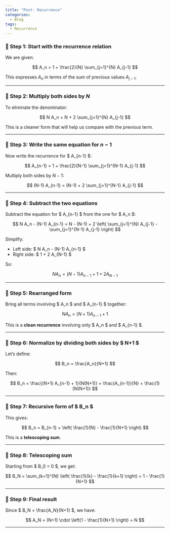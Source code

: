 ```yaml
---
title: "Post: Recurrence"
categories:
  - Blog
tags:
  - Recurrence
---
```


### 🔹 Step 1: Start with the recurrence relation

We are given:

$$
A_n = 1 + \frac{2}{N} \sum_{j=1}^{N} A_{j-1}
$$

This expresses $A_n$ in terms of the sum of previous values $A_{j-1}$.

---

### 🔹 Step 2: Multiply both sides by $N$

To eliminate the denominator:

$$
N A_n = N + 2 \sum_{j=1}^{N} A_{j-1}
$$

This is a cleaner form that will help us compare with the previous term.

---

### 🔹 Step 3: Write the same equation for $n-1$

Now write the recurrence for $ A_{n-1} $:

$$
A_{n-1} = 1 + \frac{2}{N-1} \sum_{j=1}^{N-1} A_{j-1}
$$

Multiply both sides by $N-1$:

$$
(N-1) A_{n-1} = (N-1) + 2 \sum_{j=1}^{N-1} A_{j-1}
$$

---

### 🔹 Step 4: Subtract the two equations

Subtract the equation for $ A_{n-1} $ from the one for $ A_n $:

$$
N A_n - (N-1) A_{n-1} = N - (N-1) + 2 \left( \sum_{j=1}^{N} A_{j-1} - \sum_{j=1}^{N-1} A_{j-1} \right)
$$

Simplify:

- Left side: $ N A_n - (N-1) A_{n-1} $
- Right side: $ 1 + 2 A_{N-1} $

So:

$$
N A_n = (N-1) A_{n-1} + 1 + 2 A_{N-1}
$$

---

### 🔹 Step 5: Rearranged form

Bring all terms involving $ A_n $ and $ A_{n-1} $ together:

$$
N A_n = (N+1) A_{n-1} + 1
$$

This is a **clean recurrence** involving only $ A_n $ and $ A_{n-1} $.

---

### 🔹 Step 6: Normalize by dividing both sides by $ N+1 $

Let’s define:

$$
B_n = \frac{A_n}{N+1}
$$

Then:

$$
B_n = \frac{(N+1) A_{n-1} + 1}{N(N+1)} = \frac{A_{n-1}}{N} + \frac{1}{N(N+1)}
$$

---

### 🔹 Step 7: Recursive form of $ B_n $

This gives:

$$
B_n = B_{n-1} + \left( \frac{1}{N} - \frac{1}{N+1} \right)
$$

This is a **telescoping sum**.

---

### 🔹 Step 8: Telescoping sum

Starting from $ B_0 = 0 $, we get:

$$
B_N = \sum_{k=1}^{N} \left( \frac{1}{k} - \frac{1}{k+1} \right) = 1 - \frac{1}{N+1}
$$

---

### 🔹 Step 9: Final result

Since $ B_N = \frac{A_N}{N+1} $, we have:

$$
A_N = (N+1) \cdot \left(1 - \frac{1}{N+1} \right) = N
$$

---


